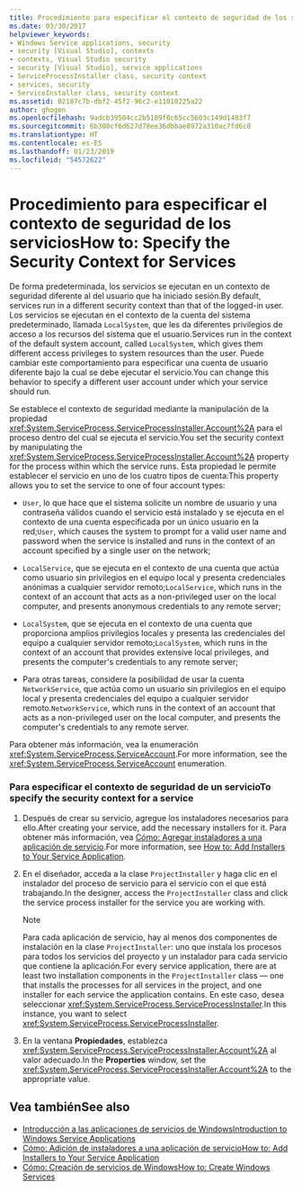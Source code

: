 ```yaml
---
title: Procedimiento para especificar el contexto de seguridad de los servicios
ms.date: 03/30/2017
helpviewer_keywords:
- Windows Service applications, security
- security [Visual Studio], contexts
- contexts, Visual Studio security
- security [Visual Studio], service applications
- ServiceProcessInstaller class, security context
- services, security
- ServiceInstaller class, security context
ms.assetid: 02187c7b-dbf2-45f2-96c2-e11010225a22
author: ghogen
ms.openlocfilehash: 9adcb39504cc2b5189f0c65cc5603c149d1483f7
ms.sourcegitcommit: 6b308cf6d627d78ee36dbbae8972a310ac7fd6c8
ms.translationtype: HT
ms.contentlocale: es-ES
ms.lasthandoff: 01/23/2019
ms.locfileid: "54572622"
---
```

# <a name="how-to-specify-the-security-context-for-services"></a><span data-ttu-id="6e65a-102">Procedimiento para especificar el contexto de seguridad de los servicios</span><span class="sxs-lookup"><span data-stu-id="6e65a-102">How to: Specify the Security Context for Services</span></span>
<span data-ttu-id="6e65a-103">De forma predeterminada, los servicios se ejecutan en un contexto de seguridad diferente al del usuario que ha iniciado sesión.</span><span class="sxs-lookup"><span data-stu-id="6e65a-103">By default, services run in a different security context than that of the logged-in user.</span></span> <span data-ttu-id="6e65a-104">Los servicios se ejecutan en el contexto de la cuenta del sistema predeterminado, llamada `LocalSystem`, que les da diferentes privilegios de acceso a los recursos del sistema que el usuario.</span><span class="sxs-lookup"><span data-stu-id="6e65a-104">Services run in the context of the default system account, called `LocalSystem`, which gives them different access privileges to system resources than the user.</span></span> <span data-ttu-id="6e65a-105">Puede cambiar este comportamiento para especificar una cuenta de usuario diferente bajo la cual se debe ejecutar el servicio.</span><span class="sxs-lookup"><span data-stu-id="6e65a-105">You can change this behavior to specify a different user account under which your service should run.</span></span>  
  
 <span data-ttu-id="6e65a-106">Se establece el contexto de seguridad mediante la manipulación de la propiedad <xref:System.ServiceProcess.ServiceProcessInstaller.Account%2A> para el proceso dentro del cual se ejecuta el servicio.</span><span class="sxs-lookup"><span data-stu-id="6e65a-106">You set the security context by manipulating the <xref:System.ServiceProcess.ServiceProcessInstaller.Account%2A> property for the process within which the service runs.</span></span> <span data-ttu-id="6e65a-107">Esta propiedad le permite establecer el servicio en uno de los cuatro tipos de cuenta:</span><span class="sxs-lookup"><span data-stu-id="6e65a-107">This property allows you to set the service to one of four account types:</span></span>  
  
-   <span data-ttu-id="6e65a-108">`User`, lo que hace que el sistema solicite un nombre de usuario y una contraseña válidos cuando el servicio está instalado y se ejecuta en el contexto de una cuenta especificada por un único usuario en la red;</span><span class="sxs-lookup"><span data-stu-id="6e65a-108">`User`, which causes the system to prompt for a valid user name and password when the service is installed and runs in the context of an account specified by a single user on the network;</span></span>  
  
-   <span data-ttu-id="6e65a-109">`LocalService`, que se ejecuta en el contexto de una cuenta que actúa como usuario sin privilegios en el equipo local y presenta credenciales anónimas a cualquier servidor remoto;</span><span class="sxs-lookup"><span data-stu-id="6e65a-109">`LocalService`, which runs in the context of an account that acts as a non-privileged user on the local computer, and presents anonymous credentials to any remote server;</span></span>  
  
-   <span data-ttu-id="6e65a-110">`LocalSystem`, que se ejecuta en el contexto de una cuenta que proporciona amplios privilegios locales y presenta las credenciales del equipo a cualquier servidor remoto;</span><span class="sxs-lookup"><span data-stu-id="6e65a-110">`LocalSystem`, which runs in the context of an account that provides extensive local privileges, and presents the computer's credentials to any remote server;</span></span>  
  
-   <span data-ttu-id="6e65a-111">Para otras tareas, considere la posibilidad de usar la cuenta `NetworkService`, que actúa como un usuario sin privilegios en el equipo local y presenta credenciales del equipo a cualquier servidor remoto.</span><span class="sxs-lookup"><span data-stu-id="6e65a-111">`NetworkService`, which runs in the context of an account that acts as a non-privileged user on the local computer, and presents the computer's credentials to any remote server.</span></span>  
  
 <span data-ttu-id="6e65a-112">Para obtener más información, vea la enumeración <xref:System.ServiceProcess.ServiceAccount>.</span><span class="sxs-lookup"><span data-stu-id="6e65a-112">For more information, see the <xref:System.ServiceProcess.ServiceAccount> enumeration.</span></span>  
  
### <a name="to-specify-the-security-context-for-a-service"></a><span data-ttu-id="6e65a-113">Para especificar el contexto de seguridad de un servicio</span><span class="sxs-lookup"><span data-stu-id="6e65a-113">To specify the security context for a service</span></span>  
  
1.  <span data-ttu-id="6e65a-114">Después de crear su servicio, agregue los instaladores necesarios para ello.</span><span class="sxs-lookup"><span data-stu-id="6e65a-114">After creating your service, add the necessary installers for it.</span></span> <span data-ttu-id="6e65a-115">Para obtener más información, vea [Cómo: Agregar instaladores a una aplicación de servicio](../../../docs/framework/windows-services/how-to-add-installers-to-your-service-application.md).</span><span class="sxs-lookup"><span data-stu-id="6e65a-115">For more information, see [How to: Add Installers to Your Service Application](../../../docs/framework/windows-services/how-to-add-installers-to-your-service-application.md).</span></span>  
  
2.  <span data-ttu-id="6e65a-116">En el diseñador, acceda a la clase `ProjectInstaller` y haga clic en el instalador del proceso de servicio para el servicio con el que está trabajando.</span><span class="sxs-lookup"><span data-stu-id="6e65a-116">In the designer, access the `ProjectInstaller` class and click the service process installer for the service you are working with.</span></span>  
  
    > [!NOTE]
    >  <span data-ttu-id="6e65a-117">Para cada aplicación de servicio, hay al menos dos componentes de instalación en la clase `ProjectInstaller`: uno que instala los procesos para todos los servicios del proyecto y un instalador para cada servicio que contiene la aplicación.</span><span class="sxs-lookup"><span data-stu-id="6e65a-117">For every service application, there are at least two installation components in the `ProjectInstaller` class — one that installs the processes for all services in the project, and one installer for each service the application contains.</span></span> <span data-ttu-id="6e65a-118">En este caso, desea seleccionar <xref:System.ServiceProcess.ServiceProcessInstaller>.</span><span class="sxs-lookup"><span data-stu-id="6e65a-118">In this instance, you want to select <xref:System.ServiceProcess.ServiceProcessInstaller>.</span></span>  
  
3.  <span data-ttu-id="6e65a-119">En la ventana **Propiedades**, establezca <xref:System.ServiceProcess.ServiceProcessInstaller.Account%2A> al valor adecuado.</span><span class="sxs-lookup"><span data-stu-id="6e65a-119">In the **Properties** window, set the <xref:System.ServiceProcess.ServiceProcessInstaller.Account%2A> to the appropriate value.</span></span>  
  
## <a name="see-also"></a><span data-ttu-id="6e65a-120">Vea también</span><span class="sxs-lookup"><span data-stu-id="6e65a-120">See also</span></span>
- [<span data-ttu-id="6e65a-121">Introducción a las aplicaciones de servicios de Windows</span><span class="sxs-lookup"><span data-stu-id="6e65a-121">Introduction to Windows Service Applications</span></span>](../../../docs/framework/windows-services/introduction-to-windows-service-applications.md)
- [<span data-ttu-id="6e65a-122">Cómo: Adición de instaladores a una aplicación de servicio</span><span class="sxs-lookup"><span data-stu-id="6e65a-122">How to: Add Installers to Your Service Application</span></span>](../../../docs/framework/windows-services/how-to-add-installers-to-your-service-application.md)
- [<span data-ttu-id="6e65a-123">Cómo: Creación de servicios de Windows</span><span class="sxs-lookup"><span data-stu-id="6e65a-123">How to: Create Windows Services</span></span>](../../../docs/framework/windows-services/how-to-create-windows-services.md)

